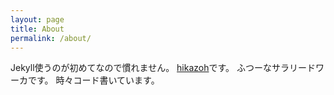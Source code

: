 ```yaml
---
layout: page
title: About
permalink: /about/
---
```


Jekyll使うのが初めてなので慣れません。
[hikazoh](https://scrapbox.io/hikazoh)です。
ふつーなサラリードワーカです。
時々コード書いています。

<!--
You can find the source code for the Jekyll new theme at:
{% include icon-github.html username="jglovier" %} /
[jekyll-new](https://github.com/jglovier/jekyll-new)

You can find the source code for Jekyll at
{% include icon-github.html username="jekyll" %} /
[jekyll](https://github.com/jekyll/jekyll)
-->
